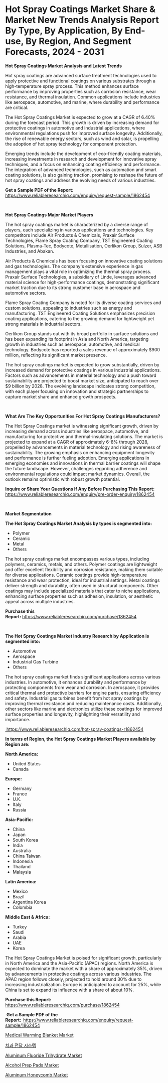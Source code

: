 <p><h1>Hot Spray Coatings Market Share & Market New Trends Analysis Report By Type, By Application, By End-use, By Region, And Segment Forecasts, 2024 - 2031</h1></p><p><strong>Hot Spray Coatings Market Analysis and Latest Trends</strong></p>
<p><p>Hot spray coatings are advanced surface treatment technologies used to apply protective and functional coatings on various substrates through a high-temperature spray process. This method enhances surface performance by improving properties such as corrosion resistance, wear resistance, and thermal insulation. Common applications include industries like aerospace, automotive, and marine, where durability and performance are critical.</p><p>The Hot Spray Coatings Market is expected to grow at a CAGR of 6.40% during the forecast period. This growth is driven by increasing demand for protective coatings in automotive and industrial applications, where environmental regulations push for improved surface longevity. Additionally, the rise of renewable energy sectors, such as wind and solar, is propelling the adoption of hot spray technology for component protection.</p><p>Emerging trends include the development of eco-friendly coating materials, increasing investments in research and development for innovative spray techniques, and a focus on enhancing coating efficiency and performance. The integration of advanced technologies, such as automation and smart coating solutions, is also gaining traction, promising to reshape the future of hot spray coatings and address the evolving needs of various industries.</p></p>
<p><strong>Get a Sample PDF of the Report:&nbsp;</strong> <a href="https://www.reliableresearchiq.com/enquiry/request-sample/1862454?utm_campaign=99&utm_medium=2&utm_source=Github&utm_content=ia&utm_term=07112024&utm_id=hot-spray-coatings">https://www.reliableresearchiq.com/enquiry/request-sample/1862454</a></p>
<p>&nbsp;</p>
<p><strong>Hot Spray Coatings Major Market Players</strong></p>
<p><p>The hot spray coatings market is characterized by a diverse range of players, each specializing in various applications and technologies. Key competitors include Air Products & Chemicals, Praxair Surface Technologies, Flame Spray Coating Company, TST Engineered Coating Solutions, Plasma-Tec, Bodycote, Metallisation, Oerlikon Group, Sulzer, ASB Industries, and Abakan.</p><p>Air Products & Chemicals has been focusing on innovative coating solutions and gas technologies. The company's extensive experience in gas management plays a vital role in optimizing the thermal spray process. Praxair Surface Technologies, a subsidiary of Linde, leverages advanced material science for high-performance coatings, demonstrating significant market traction due to its strong customer base in aerospace and automotive sectors.</p><p>Flame Spray Coating Company is noted for its diverse coating services and custom solutions, appealing to industries such as energy and manufacturing. TST Engineered Coating Solutions emphasizes precision coating applications, catering to the growing demand for lightweight yet strong materials in industrial sectors.</p><p>Oerlikon Group stands out with its broad portfolio in surface solutions and has been expanding its footprint in Asia and North America, targeting growth in industries such as aerospace, automotive, and medical technology. Bodycote has reported a sales revenue of approximately $900 million, reflecting its significant market presence.</p><p>The hot spray coatings market is expected to grow substantially, driven by increased demand for protective coatings in various industrial applications. Factors such as advancements in material technology and a push toward sustainability are projected to boost market size, anticipated to reach over $9 billion by 2028. The evolving landscape indicates strong competition, with each player focusing on innovation and strategic partnerships to capture market share and enhance growth prospects.</p></p>
<p>&nbsp;</p>
<p><strong>What Are The Key Opportunities For Hot Spray Coatings Manufacturers?</strong></p>
<p><p>The Hot Spray Coatings market is witnessing significant growth, driven by increasing demand across industries like aerospace, automotive, and manufacturing for protective and thermal-insulating solutions. The market is projected to expand at a CAGR of approximately 6-8% through 2028, propelled by advancements in material technology and rising awareness of sustainability. The growing emphasis on enhancing equipment longevity and performance is further fueling adoption. Emerging applications in emerging economies and innovations in thermal barrier coatings will shape the future landscape. However, challenges regarding adherence and environmental regulations could impact market dynamics. Overall, the outlook remains optimistic with robust growth potential.</p></p>
<p><strong>Inquire or Share Your Questions If Any Before Purchasing This Report:</strong> <a href="https://www.reliableresearchiq.com/enquiry/pre-order-enquiry/1862454?utm_campaign=99&utm_medium=2&utm_source=Github&utm_content=ia&utm_term=07112024&utm_id=hot-spray-coatings">https://www.reliableresearchiq.com/enquiry/pre-order-enquiry/1862454</a></p>
<p>&nbsp;</p>
<p><strong>Market Segmentation</strong></p>
<p><strong>The Hot Spray Coatings Market Analysis by types is segmented into:</strong></p>
<p><ul><li>Polymer</li><li>Ceramic</li><li>Metal</li><li>Others</li></ul></p>
<p><p>The hot spray coatings market encompasses various types, including polymers, ceramics, metals, and others. Polymer coatings are lightweight and offer excellent flexibility and corrosion resistance, making them suitable for diverse applications. Ceramic coatings provide high-temperature resistance and wear protection, ideal for industrial settings. Metal coatings deliver strength and durability, often used in structural components. Other coatings may include specialized materials that cater to niche applications, enhancing surface properties such as adhesion, insulation, or aesthetic appeal across multiple industries.</p></p>
<p><strong>Purchase this Report:&nbsp;</strong><a href="https://www.reliableresearchiq.com/purchase/1862454?utm_campaign=99&utm_medium=2&utm_source=Github&utm_content=ia&utm_term=07112024&utm_id=hot-spray-coatings">https://www.reliableresearchiq.com/purchase/1862454</a></p>
<p>&nbsp;</p>
<p><strong>The Hot Spray Coatings Market Industry Research by Application is segmented into:</strong></p>
<p><ul><li>Automotive</li><li>Aerospace</li><li>Industrial Gas Turbine</li><li>Others</li></ul></p>
<p><p>The hot spray coatings market finds significant applications across various industries. In automotive, it enhances durability and performance by protecting components from wear and corrosion. In aerospace, it provides critical thermal and protective barriers for engine parts, ensuring efficiency and safety. Industrial gas turbines benefit from hot spray coatings by improving thermal resistance and reducing maintenance costs. Additionally, other sectors like marine and electronics utilize these coatings for improved surface properties and longevity, highlighting their versatility and importance.</p></p>
<p><a href="https://www.reliableresearchiq.com/hot-spray-coatings-r1862454?utm_campaign=99&utm_medium=2&utm_source=Github&utm_content=ia&utm_term=07112024&utm_id=hot-spray-coatings">&nbsp;https://www.reliableresearchiq.com/hot-spray-coatings-r1862454</a></p>
<p><strong>In terms of Region, the Hot Spray Coatings Market Players available by Region are:</strong></p>
<p>
    <p> <strong> North America: </strong>
        <ul>
            <li>United States</li>
            <li>Canada</li>
        </ul>
        </p> 
    <p> <strong> Europe: </strong>
        <ul>
            <li>Germany</li>
            <li>France</li>
            <li>U.K.</li>
            <li>Italy</li>
            <li>Russia</li>
        </ul>
        </p> 
    <p> <strong> Asia-Pacific: </strong>
        <ul>
            <li>China</li>
            <li>Japan</li>
            <li>South Korea</li>
            <li>India</li>
            <li>Australia</li>
            <li>China Taiwan</li>
            <li>Indonesia</li>
            <li>Thailand</li>
            <li>Malaysia</li>
        </ul>
        </p> 
    <p> <strong> Latin America: </strong>
        <ul>
            <li>Mexico</li>
            <li>Brazil</li>
            <li>Argentina Korea</li>
            <li>Colombia</li>
        </ul>
        </p> 
    <p> <strong> Middle East & Africa: </strong>
        <ul>
            <li>Turkey</li>
            <li>Saudi</li>
            <li>Arabia</li>
            <li>UAE</li>
            <li>Korea</li>
        </ul>
    </p>
    </p>
<p><p>The Hot Spray Coatings Market is poised for significant growth, particularly in North America and the Asia-Pacific (APAC) regions. North America is expected to dominate the market with a share of approximately 35%, driven by advancements in protective coatings across various industries. The APAC region follows closely, projected to hold around 30% due to increasing industrialization. Europe is anticipated to account for 25%, while China is set to expand its influence with a share of about 10%.</p></p>
<p><strong>Purchase this Report: </strong><a href="https://www.reliableresearchiq.com/purchase/1862454?utm_campaign=99&utm_medium=2&utm_source=Github&utm_content=ia&utm_term=07112024&utm_id=hot-spray-coatings">https://www.reliableresearchiq.com/purchase/1862454</a></p>
<p>&nbsp;<strong>Get a Sample PDF of the Report:&nbsp;&nbsp;</strong><a href="https://www.reliableresearchiq.com/enquiry/request-sample/1862454?utm_campaign=99&utm_medium=2&utm_source=Github&utm_content=ia&utm_term=07112024&utm_id=hot-spray-coatings">https://www.reliableresearchiq.com/enquiry/request-sample/1862454</a></p>
<p><strong></strong></p>
<p><p><a href="https://issuu.com/reportprime-2/docs/medical-warming-blanket-market-size_90ca89a3d7ddab?utm_campaign=99&utm_medium=2&utm_source=Github&utm_content=ia&utm_term=07112024&utm_id=hot-spray-coatings">Medical Warming Blanket Market</a></p><p><a href="https://github.com/sougarounis/Market-Research-Report-List-6/blob/main/351530822598.md?utm_campaign=99&utm_medium=2&utm_source=Github&utm_content=ia&utm_term=07112024&utm_id=hot-spray-coatings">치과 전달 시스템</a></p><p><a href="https://github.com/shebaharrifx/Market-Research-Report-List-1/blob/main/aluminum-fluoride-trihydrate-market.md?utm_campaign=99&utm_medium=2&utm_source=Github&utm_content=ia&utm_term=07112024&utm_id=hot-spray-coatings">Aluminum Fluoride Trihydrate Market</a></p><p><a href="https://github.com/anidillnagatat/Market-Research-Report-List-1/blob/main/alcohol-prep-pads-market.md?utm_campaign=99&utm_medium=2&utm_source=Github&utm_content=ia&utm_term=07112024&utm_id=hot-spray-coatings">Alcohol Prep Pads Market</a></p><p><a href="https://github.com/danyelltzmol/Market-Research-Report-List-1/blob/main/aluminum-honeycomb-market.md?utm_campaign=99&utm_medium=2&utm_source=Github&utm_content=ia&utm_term=07112024&utm_id=hot-spray-coatings">Aluminum Honeycomb Market</a></p></p>